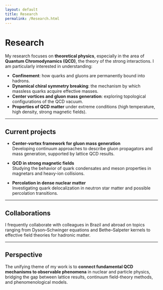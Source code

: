 ```yaml
---
layout: default
title: Research
permalink: /Research.html
---
```


# Research

My research focuses on **theoretical physics**, especially in the area of **Quantum Chromodynamics (QCD)**, the theory of the strong interactions. I am particularly interested in understanding:

- **Confinement**: how quarks and gluons are permanently bound into hadrons.  
- **Dynamical chiral symmetry breaking**: the mechanism by which massless quarks acquire effective masses.  
- **Center vortices and gluon mass generation**: exploring topological configurations of the QCD vacuum.  
- **Properties of QCD matter** under extreme conditions (high temperature, high density, strong magnetic fields).  

---

## Current projects
- **Center-vortex framework for gluon mass generation**  
  Developing continuum approaches to describe gluon propagators and mass generation, supported by lattice QCD results.  

- **QCD in strong magnetic fields**  
  Studying the behavior of quark condensates and meson properties in magnetars and heavy-ion collisions.  

- **Percolation in dense nuclear matter**  
  Investigating quark delocalization in neutron star matter and possible percolation transitions.  

---

## Collaborations
I frequently collaborate with colleagues in Brazil and abroad on topics ranging from Dyson–Schwinger equations and Bethe–Salpeter kernels to effective field theories for hadronic matter.  

---

## Perspective
The unifying theme of my work is to **connect fundamental QCD mechanisms to observable phenomena** in nuclear and particle physics, bridging the gap between lattice results, continuum field-theory methods, and phenomenological models.
